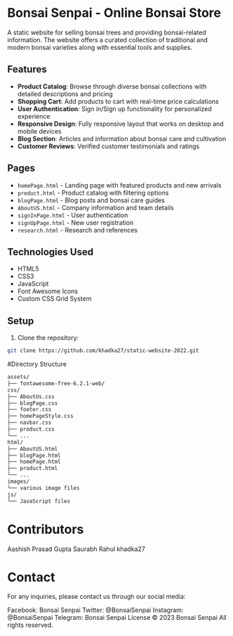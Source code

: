 # Bonsai Senpai - Online Bonsai Store

A static website for selling bonsai trees and providing bonsai-related information. The website offers a curated collection of traditional and modern bonsai varieties along with essential tools and supplies.

## Features

- **Product Catalog**: Browse through diverse bonsai collections with detailed descriptions and pricing
- **Shopping Cart**: Add products to cart with real-time price calculations
- **User Authentication**: Sign in/Sign up functionality for personalized experience
- **Responsive Design**: Fully responsive layout that works on desktop and mobile devices
- **Blog Section**: Articles and information about bonsai care and cultivation
- **Customer Reviews**: Verified customer testimonials and ratings

## Pages

- `homePage.html` - Landing page with featured products and new arrivals
- `product.html` - Product catalog with filtering options
- `blogPage.html` - Blog posts and bonsai care guides
- `AboutUS.html` - Company information and team details
- `signInPage.html` - User authentication
- `signUpPage.html` - New user registration
- `research.html` - Research and references

## Technologies Used

- HTML5
- CSS3
- JavaScript
- Font Awesome Icons
- Custom CSS Grid System

## Setup

1. Clone the repository:
```bash
git clone https://github.com/khadka27/static-website-2022.git
```
#Directory Structure
```bash
assets/
├── fontawesome-free-6.2.1-web/
css/
├── AboutUs.css
├── blogPage.css
├── footer.css
├── homePageStyle.css
├── navbar.css
├── product.css
└── ...
html/
├── AboutUS.html
├── blogPage.html
├── homePage.html
├── product.html
└── ...
images/
└── various image files
js/
└── JavaScript files

```

# Contributors
Aashish Prasad Gupta
Saurabh
Rahul
khadka27
# Contact
For any inquiries, please contact us through our social media:

Facebook: Bonsai Senpai
Twitter: @BonsaiSenpai
Instagram: @BonsaiSenpai
Telegram: Bonsai Senpai
License
© 2023 Bonsai Senpai All rights reserved.
